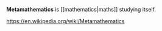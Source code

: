 **Metamathematics** is [[mathematics|maths]] studying itself.

https://en.wikipedia.org/wiki/Metamathematics